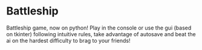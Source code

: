 # Battleship
Battleship game, now on python!
Play in the console or use the gui (based on tkinter) following intuitive rules, take advantage of autosave and beat the ai on the hardest difficulty to brag to your friends!
